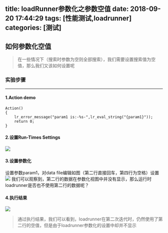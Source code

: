 title: loadRunner参数化之参数空值
date: 2018-09-20 17:44:29
tags: [性能测试,loadrunner]
categories: [测试]
---


## 如何参数化空值

> 在一些情况下（搜索时参数为空则全部搜索），我们需要设置搜索值为空值，那么我们又该如何设置呢

### 实验步骤

<!--more-->

----
#### 1.Action demo


```
Action()
{
	lr_error_message("param1 is:-%s-",lr_eval_string("{param1}"));
	return 0;
}
```

#### 2.设置Run-Times Settings
![](http://upload-images.jianshu.io/upload_images/2572206-4d6479090b007edd.png?imageMogr2/auto-orient/strip%7CimageView2/2/w/1240)



#### 3.设置参数化

设置参数param1，对data file编辑如图（第二行直接回车，第四行为空格）设置
![](http://upload-images.jianshu.io/upload_images/2572206-e64d31bccf7bc1ed.png?imageMogr2/auto-orient/strip%7CimageView2/2/w/1240)
我们可以观察到，第二行的数据在参数化视图中并没有显示，那么运行时loadrunner是否也不使用第二行的数据呢？

#### 4.执行结果
![](http://upload-images.jianshu.io/upload_images/2572206-08d1d6e66f23729d.png?imageMogr2/auto-orient/strip%7CimageView2/2/w/1240)



> 通过执行结果，我们可以看到，loadrunner在第二次迭代时，仍然使用了第二行的空值，但是由于loadrunner参数化的设置中却并不显示


